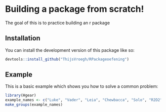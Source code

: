 
# Building a package from scratch!

<!-- badges: start -->
<!-- badges: end -->

The goal of this is to practice building an r package

## Installation

You can install the development version of this package like so:

``` r
devtools::install_github("ThijsVroegh/RPackageoefening")
```

## Example

This is a basic example which shows you how to solve a common problem:

``` r
library(Hgear)
example_names <- c("Luke", "Vader", "Leia", "Chewbacca", "Solo", "R2D2")
make_groups(example_names)
```

